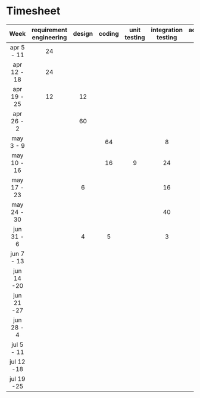 # Timesheet

| Week        | requirement engineering | design | coding | unit testing | integration testing | acceptance testing | management | git maven |
|:-----------:|:-----------------------:|:------:|:------:|:------------:|:-------------------:|:------------------:|:----------:|:---------:|
| apr 5 - 11  |           24            |        |        |              |                     |                    |     2      |           |
| apr 12 - 18 |           24            |        |        |              |                     |                    |            |     1     |
| apr 19 - 25 |           12            |   12   |        |              |                     |                    |     1      |           |
| apr 26 - 2  |                         |   60   |        |              |                     |                    |            |     1     |
| may 3 - 9   |                         |        |   64   |              |           8         |                    |            |           |
| may 10 - 16 |                         |        |   16   |       9      |          24         |                    |     1      |     1     |
| may 17 - 23 |                         |    6   |        |              |          16         |                    |            |           |
| may 24 - 30 |                         |        |        |              |          40         |         2          |     2      |     1     |
| jun 31 - 6  |                         |    4   |   5    |              |           3         |         22         |            |           |
| jun 7 - 13  |                         |        |        |              |                     |                    |            |           |
| jun 14 -20  |                         |        |        |              |                     |                    |            |           |
| jun 21 -27  |                         |        |        |              |                     |                    |            |           |
| jun 28 - 4  |                         |        |        |              |                     |                    |            |           |
| jul 5 - 11  |                         |        |        |              |                     |                    |            |           |
| jul 12 -18  |                         |        |        |              |                     |                    |            |           |
| jul 19 -25  |                         |        |        |              |                     |                    |            |           |
